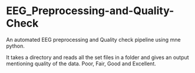 # EEG_Preprocessing-and-Quality-Check
An automated EEG preprocessing and Quality check pipeline using mne python.

It takes a directory and reads all the set files in a folder and gives an output mentioning quality of the data. Poor, Fair, Good and Excellent.
